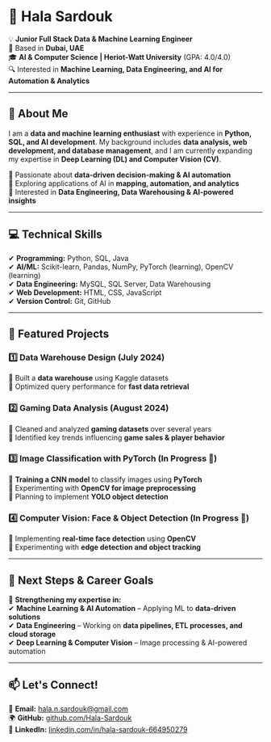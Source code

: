 # 🚀 Hala Sardouk  

💡 **Junior Full Stack Data & Machine Learning Engineer**  
📍 Based in **Dubai, UAE**  
🎓 **AI & Computer Science | Heriot-Watt University** (GPA: 4.0/4.0)  
🔍 Interested in **Machine Learning, Data Engineering, and AI for Automation & Analytics**  

---

## 🌟 About Me  

I am a **data and machine learning enthusiast** with experience in **Python, SQL, and AI development**. My background includes **data analysis, web development, and database management**, and I am currently expanding my expertise in **Deep Learning (DL) and Computer Vision (CV)**.  

🔹 Passionate about **data-driven decision-making & AI automation**  
🔹 Exploring applications of AI in **mapping, automation, and analytics**  
🔹 Interested in **Data Engineering, Data Warehousing & AI-powered insights**  

---

## 💻 Technical Skills  

✔ **Programming:** Python, SQL, Java  
✔ **AI/ML:** Scikit-learn, Pandas, NumPy, PyTorch (learning), OpenCV (learning)  
✔ **Data Engineering:** MySQL, SQL Server, Data Warehousing  
✔ **Web Development:** HTML, CSS, JavaScript  
✔ **Version Control:** Git, GitHub  

---

## 📌 Featured Projects  

### 1️⃣ Data Warehouse Design (July 2024)  
🔹 Built a **data warehouse** using Kaggle datasets  
🔹 Optimized query performance for **fast data retrieval**  

### 2️⃣ Gaming Data Analysis (August 2024)  
🔹 Cleaned and analyzed **gaming datasets** over several years  
🔹 Identified key trends influencing **game sales & player behavior**  

### 3️⃣ Image Classification with PyTorch (In Progress 🚀)  
🔹 **Training a CNN model** to classify images using **PyTorch**  
🔹 Experimenting with **OpenCV for image preprocessing**  
🔹 Planning to implement **YOLO object detection**  

### 4️⃣ Computer Vision: Face & Object Detection (In Progress 🚀)  
🔹 Implementing **real-time face detection** using **OpenCV**  
🔹 Experimenting with **edge detection and object tracking**  

---

## 🚀 Next Steps & Career Goals  

📌 **Strengthening my expertise in:**  
✔ **Machine Learning & AI Automation** – Applying ML to **data-driven solutions**  
✔ **Data Engineering** – Working on **data pipelines, ETL processes, and cloud storage**  
✔ **Deep Learning & Computer Vision** – Image processing & AI-powered automation  

---

## 📫 Let's Connect!  

📧 **Email:** [hala.n.sardouk@gmail.com](mailto:hala.n.sardouk@gmail.com)  
🌍 **GitHub:** [github.com/Hala-Sardouk](https://github.com/Hala-Sardouk)  
🔗 **LinkedIn:** [linkedin.com/in/hala-sardouk-664950279](https://www.linkedin.com/in/hala-sardouk-664950279)  
